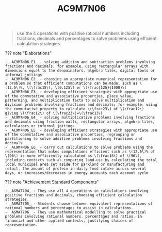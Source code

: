 ﻿---
backlinks:
- title: Learning Areas
  url: /memex/sense/Teaching/Curriculum/v9/v9-learning-areas.html
tags: australian-curriculum
title: AC9M7N06
type: note
---
> use the 4 operations with positive rational numbers including fractions, decimals and percentages to solve problems using efficient calculation strategies

??? note "Elaborations"

	- _AC9M7N06_E1_ - solving addition and subtraction problems involving fractions and decimals; for example, using rectangular arrays with dimensions equal to the denominators, algebra tiles, digital tools or informal jottings
	- _AC9M7N06_E2_ - choosing an appropriate numerical representation for a problem so that efficient computations can be made, such as \(12.5\)%, \(\frac18\), \(0.125\) or \(\frac{125}{1000}\)
	- _AC9M7N06_E3_ - developing efficient strategies with appropriate use of the commutative and associative properties, place value, patterning, and multiplication facts to solve multiplication and division problems involving fractions and decimals; for example, using the commutative property to calculate \(\frac23\) of \(\frac12\) giving \(\frac12\) of \(\frac23\)=\(\frac13\)
	- _AC9M7N06_E4_ - solving multiplicative problems involving fractions and decimals using fraction walls, rectangular arrays, algebra tiles, calculators or informal jottings
	- _AC9M7N06_E5_ - developing efficient strategies with appropriate use of the commutative and associative properties, regrouping or partitioning to solve additive problems involving fractions and decimals
	- _AC9M7N06_E6_ - carry out calculations to solve problems using the representation that makes computations efficient such as \(12.5\)% of \(96\) is more efficiently calculated as \(\frac18\) of \(96\), including contexts such as comparing land-use by calculating the total local municipal area set aside for parkland or manufacturing and retail, the amount of protein in daily food intake across several days, or increases/decreases in energy accounts each account cycle
??? note "Achievement Standard Components"

	- _ASMAT704_ - They use all 4 operations in calculations involving positive fractions and decimals, choosing efficient calculation strategies.
	- _ASMAT705_ - Students choose between equivalent representations of rational numbers and percentages to assist in calculations.
	- _ASMAT706_ - They use mathematical modelling to solve practical problems involving rational numbers, percentages and ratios, in financial and other applied contexts, justifying choices of representation.